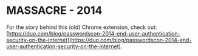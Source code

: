 # MASSACRE - 2014
For the story behind this (old) Chrome extension, check out: [https://duo.com/blog/passwordscon-2014-end-user-authentication-security-on-the-internet](https://duo.com/blog/passwordscon-2014-end-user-authentication-security-on-the-internet).
